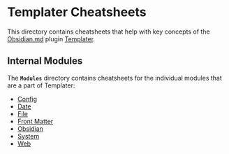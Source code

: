 # Templater Cheatsheets

This directory contains cheatsheets that help with key concepts of the [Obsidian.md][0] plugin [Templater][1].

## Internal Modules

The **`Modules`** directory contains cheatsheets for the individual modules that are a part of Templater:

- [Config][2]
- [Date][3]
- [File][4]
- [Front Matter][5]
- [Obsidian][6]
- [System][7]
- [Web][8]

[0]: https://obsidian.md
[1]: https://silentvoid13.github.io/Templater
[2]: ./Modules/Config.md
[3]: ./Modules/Date.md
[4]: ./Modules/File.md
[5]: ./Modules/Front-Matter.md
[6]: ./Modules/Obsidian.md
[7]: ./Modules/System.md
[8]: ./Modules/Web.md